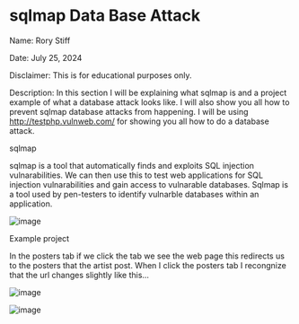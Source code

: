 # sqlmap Data Base Attack

Name: Rory Stiff


Date: July 25, 2024


Disclaimer: This is for educational purposes only.



Description: In this section I will be explaining what sqlmap is and a project example of what a database attack looks like. I will also show you all how to prevent sqlmap database attacks from happening. I will be using  http://testphp.vulnweb.com/ for showing you all how to do a
database attack.




sqlmap


sqlmap is a tool that automatically finds and exploits SQL injection vulnarabilities. We can then use this to test web applications for SQL injection vulnarabilities and gain access to vulnarable databases. Sqlmap is a  tool used by pen-testers to identify vulnarble databases within an application.



![image](https://github.com/user-attachments/assets/1a56f185-7260-44b7-9e13-0a3f5470452b)







Example project 



In the posters tab if we click the tab we see the web page this redirects us to the posters that the artist post. When I click the 
posters tab I recongnize that the url changes slightly like this...





![image](https://github.com/user-attachments/assets/c153cffd-171b-4165-82c9-182bcd50c677)



![image](https://github.com/user-attachments/assets/bc953466-f39a-46b7-8a12-0b141382ebd3)






























